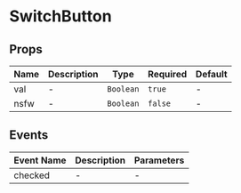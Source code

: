 # SwitchButton

## Props

<!-- @vuese:SwitchButton:props:start -->
|Name|Description|Type|Required|Default|
|---|---|---|---|---|
|val|-|`Boolean`|`true`|-|
|nsfw|-|`Boolean`|`false`|-|

<!-- @vuese:SwitchButton:props:end -->


## Events

<!-- @vuese:SwitchButton:events:start -->
|Event Name|Description|Parameters|
|---|---|---|
|checked|-|-|

<!-- @vuese:SwitchButton:events:end -->


